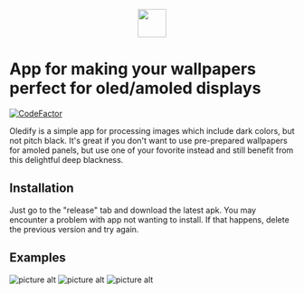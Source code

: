 <p align="center">
    <img src="https://raw.githubusercontent.com/kosodrzewina/oledify/master/app/src/main/ic_launcher-web.png"
        width="50"/>
</p>

# App for making your wallpapers perfect for oled/amoled displays

[![CodeFactor](https://www.codefactor.io/repository/github/Kosodrzewinatru/oledify/badge?style=flat-square)](https://www.codefactor.io/repository/github/Kosodrzewinatru/oledify)

Oledify is a simple app for processing images which include dark colors, but not pitch black. It's great if you don't want to use pre-prepared wallpapers for amoled panels, but use one of your fovorite instead and still benefit from this delightful deep blackness.

## Installation

Just go to the "release" tab and download the latest apk. You may encounter a problem with app not wanting to install. If that happens, delete the previous version and try again.

## Examples

![picture alt](https://raw.githubusercontent.com/kosodrzewina/oledify/master/showcase/city.jpg)
![picture alt](https://raw.githubusercontent.com/kosodrzewina/oledify/master/showcase/sky.jpg)
![picture alt](https://raw.githubusercontent.com/kosodrzewina/oledify/master/showcase/coffe.jpg)
